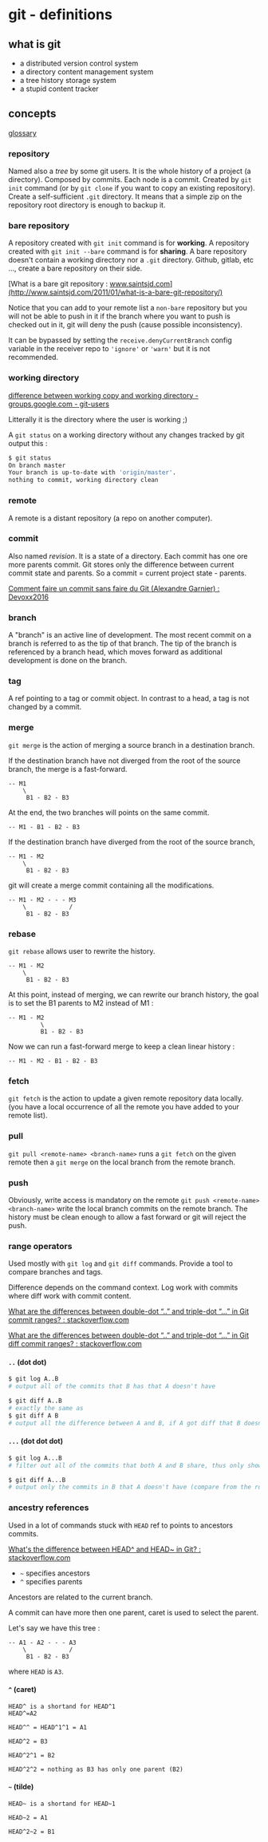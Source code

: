 # git - definitions

## what is git
- a distributed version control system
- a directory content management system
- a tree history storage system
- a stupid content tracker

## concepts

[glossary](https://git-scm.com/book/commands)

### repository
Named also a *tree* by some git users.
It is the whole history of a project (a directory).
Composed by commits. Each node is a commit.
Created by `git init` command (or by `git clone` if you want to copy an existing repository).
Create a self-sufficient `.git` directory. It means that a simple zip on the repository root directory is enough to backup it.

### bare repository
A repository created with `git init` command is for **working**.
A repository created with `git init --bare` command is for **sharing**.
A bare repository doesn't contain a working directory nor a `.git` directory.
Github, gitlab, etc ..., create a bare repository on their side.

[What is a bare git repository : www.saintsjd.com](http://www.saintsjd.com/2011/01/what-is-a-bare-git-repository/)

Notice that you can add to your remote list a `non-bare` repository but you will not be able to push in it if the branch where
you want to push is checked out in it, git will deny the push (cause possible inconsistency).

It can be bypassed by setting the `receive.denyCurrentBranch` config variable in the receiver repo to `'ignore'` or `'warn'` but it is not recommended.

### working directory

[difference between working copy and working directory - groups.google.com - git-users](https://groups.google.com/forum/#!topic/git-users/PVDjjQ5bE10)

Litterally it is the directory where the user is working ;)

A `git status` on a working directory without any changes tracked by git output this :

```bash
$ git status
On branch master
Your branch is up-to-date with 'origin/master'.
nothing to commit, working directory clean
```

### remote
A remote is a distant repository (a repo on another computer).

### commit
Also named *revision*.
It is a state of a directory.
Each commit has one ore more parents commit.
Git stores only the difference between current commit state and parents. So a commit = current project state - parents.

[Comment faire un commit sans faire du Git (Alexandre Garnier) : Devoxx2016](https://www.youtube.com/watch?v=Hd_UpJPDlik&index=88&list=PLTbQvx84FrAS5clN9i8_LFUQxcMY7qXAO)

### branch
A "branch" is an active line of development. 
The most recent commit on a branch is referred to as the tip of that branch. The tip of the branch is referenced by a branch head, which moves forward as additional development is done on the branch.

### tag
A ref pointing to a tag or commit object. In contrast to a head, a tag is not changed by a commit.

### merge
`git merge` is the action of merging a source branch in a destination branch.

If the destination branch have not diverged from the root of the source branch, the merge is a fast-forward.
```
-- M1
    \            
     B1 - B2 - B3
```

At the end, the two branches will points on the same commit.
```
-- M1 - B1 - B2 - B3
```

If the destination branch have diverged from the root of the source branch, 
```
-- M1 - M2 
    \            
     B1 - B2 - B3
```

git will create a merge commit containing all the modifications.
```
-- M1 - M2 - - - M3
    \            /
     B1 - B2 - B3
```

### rebase
`git rebase` allows user to rewrite the history.
```
-- M1 - M2 
    \            
     B1 - B2 - B3
```

At this point, instead of merging, we can rewrite our branch history, the goal is to set the B1 parents to M2 instead of M1 :
```
-- M1 - M2 
         \         
         B1 - B2 - B3
```

Now we can run a fast-forward merge to keep a clean linear history :
```
-- M1 - M2 - B1 - B2 - B3
```

### fetch
`git fetch` is the action to update a given remote repository data locally. (you have a local occurrence of all the remote you have added to your remote list).

### pull
`git pull <remote-name> <branch-name>` runs a `git fetch` on the given remote then a `git merge` on the local branch from the remote branch.

### push
Obviously, write access is mandatory on the remote
`git push <remote-name> <branch-name>` write the local branch commits on the remote branch.
The history must be clean enough to allow a fast forward or git will reject the push.

### range operators

Used mostly with `git log` and `git diff` commands. Provide a tool to compare branches and tags.

Difference depends on the command context. Log work with commits where diff work with commit content.

[What are the differences between double-dot “..” and triple-dot “…” in Git commit ranges? : stackoverflow.com](https://stackoverflow.com/questions/462974/what-are-the-differences-between-double-dot-and-triple-dot-in-git-com)

[What are the differences between double-dot “..” and triple-dot “…” in Git diff commit ranges? : stackoverflow.com](https://stackoverflow.com/questions/7251477/what-are-the-differences-between-double-dot-and-triple-dot-in-git-dif)

#### `..` (dot dot)

```bash
$ git log A..B
# output all of the commits that B has that A doesn't have
```

```bash
$ git diff A..B
# exactly the same as 
$ git diff A B
# output all the difference between A and B, if A got diff that B doesn't have and B has diff that A doesn't have, it will output BOTH. 
```

#### `...` (dot dot dot)

```bash
$ git log A...B
# filter out all of the commits that both A and B share, thus only showing the commits that they don't both share
```

```bash
$ git diff A...B
# output only the commits in B that A doesn't have (compare from the root of the 2 branches)
```

### ancestry references

Used in a lot of commands stuck with `HEAD` ref to points to ancestors commits.

[What's the difference between HEAD^ and HEAD~ in Git? : stackoverflow.com](https://stackoverflow.com/questions/2221658/whats-the-difference-between-head-and-head-in-git)

- `~` specifies ancestors
- `^` specifies parents

Ancestors are related to the current branch.

A commit can have more then one parent, caret is used to select the parent.

Let's say we have this tree :

```
-- A1 - A2 - - - A3
    \            /
     B1 - B2 - B3
```

where `HEAD` is `A3`.

#### `^` (caret)

```
HEAD^ is a shortand for HEAD^1
HEAD^=A2
```

```
HEAD^^ = HEAD^1^1 = A1
```

```
HEAD^2 = B3
```

```
HEAD^2^1 = B2
```

```
HEAD^2^2 = nothing as B3 has only one parent (B2)
```

#### `~` (tilde)

```
HEAD~ is a shortand for HEAD~1
```

```
HEAD~2 = A1
```

```
HEAD^2~2 = B1
```
